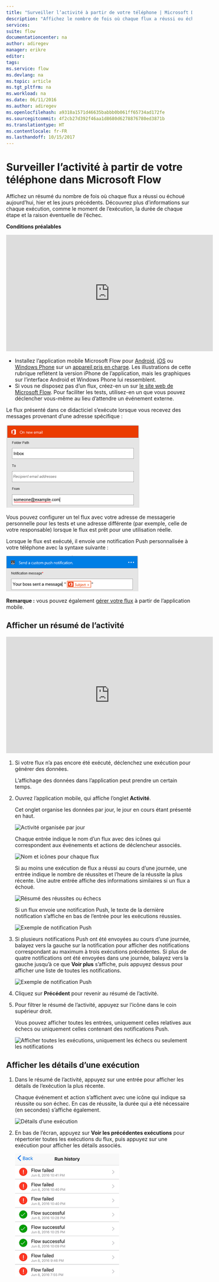 ```yaml
---
title: "Surveiller l’activité à partir de votre téléphone | Microsoft Docs"
description: "Affichez le nombre de fois où chaque flux a réussi ou échoué, le moment où chaque exécution s’est produite et la durée de celle-ci"
services: 
suite: flow
documentationcenter: na
author: adiregev
manager: erikre
editor: 
tags: 
ms.service: flow
ms.devlang: na
ms.topic: article
ms.tgt_pltfrm: na
ms.workload: na
ms.date: 06/11/2016
ms.author: adiregev
ms.openlocfilehash: a9318a1571d46635babbb0b061ff65734ad172fe
ms.sourcegitcommit: 4f2cb27d392f46aa1d8680d6278876780ed3871b
ms.translationtype: HT
ms.contentlocale: fr-FR
ms.lasthandoff: 10/15/2017
---
```

# <a name="monitor-activity-in-microsoft-flow-from-your-phone"></a>Surveiller l’activité à partir de votre téléphone dans Microsoft Flow
Affichez un résumé du nombre de fois où chaque flux a réussi ou échoué aujourd’hui, hier et les jours précédents. Découvrez plus d’informations sur chaque exécution, comme le moment de l’exécution, la durée de chaque étape et la raison éventuelle de l’échec.

**Conditions préalables**

<iframe width="560" height="315" src="https://www.youtube.com/embed/vZuYZ64K3tI?list=PL8nfc9haGeb55I9wL9QnWyHp3ctU2_ThF" frameborder="0" allowfullscreen></iframe>

* Installez l’application mobile Microsoft Flow pour [Android](https://aka.ms/flowmobiledocsandroid), [iOS](https://aka.ms/flowmobiledocsios) ou [Windows Phone](https://aka.ms/flowmobilewindows) sur un [appareil pris en charge](getting-started.md#use-the-mobile-app). Les illustrations de cette rubrique reflètent la version iPhone de l’application, mais les graphiques sur l’interface Android et Windows Phone lui ressemblent.
* Si vous ne disposez pas d’un flux, créez-en un sur [le site web de Microsoft Flow](https://flow.microsoft.com/). Pour faciliter les tests, utilisez-en un que vous pouvez déclencher vous-même au lieu d’attendre un événement externe.

Le flux présenté dans ce didacticiel s’exécute lorsque vous recevez des messages provenant d’une adresse spécifique :

![Déclencher un flux à la réception d’un message électronique provenant d’une adresse spécifique](./media/mobile-monitor-activity/create-trigger.png)

Vous pouvez configurer un tel flux avec votre adresse de messagerie personnelle pour les tests et une adresse différente (par exemple, celle de votre responsable) lorsque le flux est prêt pour une utilisation réelle.

Lorsque le flux est exécuté, il envoie une notification Push personnalisée à votre téléphone avec la syntaxe suivante :

![Envoyer une notification Push](./media/mobile-monitor-activity/create-event.png)

**Remarque :** vous pouvez également [gérer votre flux](mobile-manage-flows.md) à partir de l’application mobile.

## <a name="display-a-summary-of-activity"></a>Afficher un résumé de l’activité
<iframe width="560" height="315" src="https://www.youtube.com/embed/nVCGJamOw6s?list=PL8nfc9haGeb55I9wL9QnWyHp3ctU2_ThF" frameborder="0" allowfullscreen></iframe>

1. Si votre flux n’a pas encore été exécuté, déclenchez une exécution pour générer des données.
   
    L’affichage des données dans l’application peut prendre un certain temps.
2. Ouvrez l’application mobile, qui affiche l’onglet **Activité**.
   
    Cet onglet organise les données par jour, le jour en cours étant présenté en haut.
   
    ![Activité organisée par jour](./media/mobile-monitor-activity/activity-day2.png)
   
    Chaque entrée indique le nom d’un flux avec des icônes qui correspondent aux événements et actions de déclencheur associés.
   
    ![Nom et icônes pour chaque flux](./media/mobile-monitor-activity/activity-flow-name.png)
   
    Si au moins une exécution de flux a réussi au cours d’une journée, une entrée indique le nombre de réussites et l’heure de la réussite la plus récente. Une autre entrée affiche des informations similaires si un flux a échoué.
   
    ![Résumé des réussites ou échecs](./media/mobile-monitor-activity/activity-summary.png)
   
    Si un flux envoie une notification Push, le texte de la dernière notification s’affiche en bas de l’entrée pour les exécutions réussies.
   
    ![Exemple de notification Push](./media/mobile-monitor-activity/activity-notification.png)
3. Si plusieurs notifications Push ont été envoyées au cours d’une journée, balayez vers la gauche sur la notification pour afficher des notifications correspondant au maximum à trois exécutions précédentes. Si plus de quatre notifications ont été envoyées dans une journée, balayez vers la gauche jusqu’à ce que **Voir plus** s’affiche, puis appuyez dessus pour afficher une liste de toutes les notifications.
   
    ![Exemple de notification Push](./media/mobile-monitor-activity/activity-notification-list.png)
4. Cliquez sur **Précédent** pour revenir au résumé de l’activité.
5. Pour filtrer le résumé de l’activité, appuyez sur l’icône dans le coin supérieur droit.
   
    Vous pouvez afficher toutes les entrées, uniquement celles relatives aux échecs ou uniquement celles contenant des notifications Push.
   
    ![Afficher toutes les exécutions, uniquement les échecs ou seulement les notifications](./media/mobile-monitor-activity/activity-filter.png)

## <a name="show-details-of-a-run"></a>Afficher les détails d’une exécution
1. Dans le résumé de l’activité, appuyez sur une entrée pour afficher les détails de l’exécution la plus récente.
   
     Chaque événement et action s’affichent avec une icône qui indique sa réussite ou son échec. En cas de réussite, la durée qui a été nécessaire (en secondes) s’affiche également.
   
    ![Détails d’une exécution](./media/mobile-monitor-activity/activity-icons.png)
2. En bas de l’écran, appuyez sur **Voir les précédentes exécutions** pour répertorier toutes les exécutions du flux, puis appuyez sur une exécution pour afficher les détails associés.
   
    ![Historique des réussites/échecs](./media/mobile-monitor-activity/history-mixed.png)

